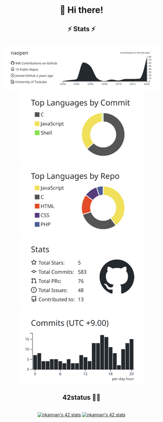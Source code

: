 <h1 align="center">
	👋 Hi there!
</h1>

<h2 align="center">⚡ Stats ⚡</h2>
<br>
<div align="center">
	<img src="https://raw.githubusercontent.com/naopen/naopen/main/profile-summary-card-output/graywhite/0-profile-details.svg"
		width="800px">
	<img src="https://raw.githubusercontent.com/naopen/naopen/main/profile-summary-card-output/graywhite/2-most-commit-language.svg"
		width="400px">
	<img src="https://raw.githubusercontent.com/naopen/naopen/main/profile-summary-card-output/graywhite/1-repos-per-language.svg"
		width="400px">
	<img src="https://raw.githubusercontent.com/naopen/naopen/main/profile-summary-card-output/graywhite/3-stats.svg"
		width="400px">
	<img src="https://raw.githubusercontent.com/naopen/naopen/main/profile-summary-card-output/graywhite/4-productive-time.svg"
		width="400px">
</div>

<h2 align="center">42status 👨‍💻</h2>
<br>
<div align="center">
	<a href="https://github.com/Coday-meric/badge42"><img
			src="https://badge42.coday.fr/api/v2/clrqdtc5t333601p4mhv1ue9s/stats?cursusId=9&coalitionId=63"
			alt="nkannan's 42 stats" width="400px" /></a>
	<a href="https://github.com/Coday-meric/badge42"><img
			src="https://badge42.coday.fr/api/v2/clrqdtc5t333601p4mhv1ue9s/stats?cursusId=21&coalitionId=307"
			alt="nkannan's 42 stats" width="400px" /></a>
</div>
